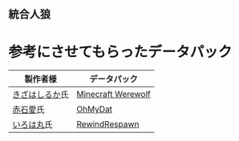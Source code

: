 ## 統合人狼
# 参考にさせてもらったデータパック<br>

| 製作者様 | データパック |
| ---- | ---- |
| [きざはしるか](https://twitter.com/KizahashiLuca?s=20)氏 | [Minecraft Werewolf](https://github.com/KizahashiLuca/minecraft_werewolf_light_japanese) |
| [赤石愛](https://twitter.com/AiAkaishi?s=20)氏 | [OhMyDat](https://github.com/Ai-Akaishi/OhMyDat) |
| [いろは丸](https://twitter.com/irohamaru3?s=20)氏 | [RewindRespawn](https://github.com/Irohamaru/RewindRespawn) |
